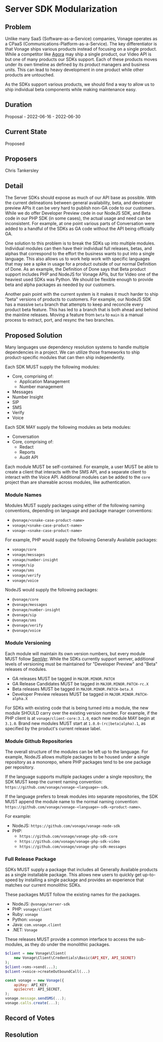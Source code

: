 # Server SDK Modularization

## Problem

Unlike many SaaS (Software-as-a-Service) companies, Vonage operates as a CPaaS (Communications-Platform-as-a-Service). The key differentiator is that Vonage ships various products instead of focusing on a single product. While a competitor like [Agora](https://www.agora.io/en/) may ship a single product, our Video API is but one of many products our SDKs support. Each of these products moves under its own timeline as defined by its product managers and business units. This can lead to heavy development in one product while other products are untouched.

As the SDKs support various products, we should find a way to allow us to ship individual beta components while making maintenance easy.

## Duration
Proposal - 2022-06-16 - 2022-06-30

## Current State
Proposed

## Proposers
Chris Tankersley

## Detail

The Server SDKs should expose as much of our API base as possible. With the current delineations between general availability, beta, and developer preview APIs it can be very hard to publish non-GA code to our customers. While we do offer Developer Preview code in our NodeJS SDK, and Beta code in our PHP SDK (in some cases), the actual usage and need can be inconsistent. For example, at one point various parts of Conversation were added to a handful of the SDKs as GA code without the API being officially GA.

One solution to this problem is to break the SDKs up into multiple modules. Individual modules can then have their individual full releases, betas, and alphas that correspond to the effort the business wants to put into a single language. This also allows us to work help work with specific languages that may see a spike in usage for a product outside of our normal Definition of Done. As an example, the Definition of Done says that Beta product support includes PHP and NodeJS for Vonage APIs, but for Video one of the heaviest used SDKs was Python. We should be flexible enough to provide beta and alpha packages as needed by our customers.

Another pain point with the current system is it makes it much harder to ship "beta" versions of products to customers. For example, our NodeJS SDK has a massive `beta` branch that attempts to keep and reconcile every product beta feature. This has led to a branch that is both ahead and behind the mainline releases. Moving a feature from `beta` to `main` is a manual process to extract, port, and resync the two branches.

## Proposed Solution
Many languages use dependency resolution systems to handle multiple dependencies in a project. We can utilize those frameworks to ship product-specific modules that can then ship independently. 

Each SDK MUST supply the following modules:
* Core, comprising of:
    * Application Management
    * Number management
* Messages
* Number Insight
* SIP
* SMS
* Verify
* Voice

Each SDK MAY supply the following modules as beta modules:
* Conversation
* Core, comprising of:
    * Redact
    * Reports
    * Audit API

Each module MUST be self-contained. For example, a user MUST be able to create a client that interacts with the SMS API, and a separate client to interact with the Voice API. Additional modules can be added to the `core` project than are shareable across modules, like authentication.

### Module Names
Modules MUST supply packages using either of the following naming conventions, depending on language and package manager conventions:

* `@vonage/<snake-case-product-name>`
* `vonage/<snake-case-product-name>`
* `vonage-<snake-case-product-name>`

For example, PHP would supply the following Generally Available packages:

* `vonage/core`
* `vonage/messages`
* `vonage/number-insight`
* `vonage/sip`
* `vonage/sms`
* `vonage/verify`
* `vonage/voice`

NodeJS would supply the following packages:
* `@vonage/core`
* `@vonage/messages`
* `@vonage/number-insight`
* `@vonage/sip`
* `@vonage/sms`
* `@vonage/verify`
* `@vonage/voice`

### Module Versioning
Each module will maintain its own version numbers, but every module MUST follow [SemVer](https://semver.org/). While the SDKs currently support semver, additional levels of versioning must be maintained for "Developer Preview" and "Beta" releases of modules. 

* GA releases MUST be tagged in `MAJOR.MINOR.PATCH`
* GA Release Candidates MUST be tagged in `MAJOR.MINOR.PATCH-rc.X`
* Beta releases MUST be tagged in `MAJOR.MINOR.PATCH-beta.X`
* Developer Preview releases MUST be tagged in `MAJOR.MINOR.PATCH-alpha.X`

For SDKs with existing code that is being turned into a module, the new module SHOULD carry over the existing version number. For example, if the PHP client is at `vonage/client-core:3.1.0`, each new module MAY begin at `3.1.0`. Brand new modules MUST start at `1.0.0-(rc|beta|alpha).1`, as specified by the product's current release label.

### Module Github Repositories

The overall structure of the modules can be left up to the language. For example, NodeJS allows multiple packages to be housed under a single repository as a monorepo, where PHP packages tend to be one package per repository. 

If the language supports multiple packages under a single repository, the SDK MUST keep the current naming convention: `https://github.com/vonage/vonage-<language>-sdk`.

If the language prefers to break modules into separate repositories, the SDK MUST append the module name to the normal naming convention: `https://github.com/vonage/vonage-<language>-sdk-<product-name>`.

For example:

* NodeJS: `https://github.com/vonage/vonage-node-sdk`
* PHP:
  * `https://github.com/vonage/vonage-php-sdk-core`
  * `https://github.com/vonage/vonage-php-sdk-video`
  * `https://github.com/vonage/vonage-php-sdk-messages`

### Full Release Package

SDKs MUST supply a package that includes all Generally Available products as a single installable package. This allows new users to quickly get up-to-speed by installing a single package and provides an experience that matches our current monolithic SDKs.

These packages MUST follow the existing names for the packages.

* NodeJS: `@vonage/server-sdk`
* PHP: `vonage/client`
* Ruby: `vonage`
* Python: `vonage`
* Java: `com.vonage.client`
* .NET: `Vonage`

These releases MUST provide a common interface to access the sub-modules, as they do under the monolithic packages. 

```php
$client = new Vonage\Client(
    new Vonage\Client\Credentials\Basic(API_KEY, API_SECRET)
);
$client->sms->send(...);
$client->voice->createOutboundCall(...)
```

```javascript
const vonage = new Vonage({
    apiKey: API_KEY,
    apiSecret: API_SECRET,
);
vonage.message.sendSMS(...);
vonage.calls.create(...);
```

## Record of Votes

## Resolution

